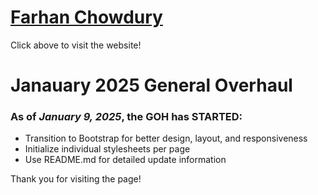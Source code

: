 # [Farhan Chowdury](https://fc2078.github.io/)
Click above to visit the website!

# Janauary 2025 General Overhaul
### As of *January 9, 2025*, the GOH has STARTED:
- Transition to Bootstrap for better design, layout, and responsiveness
- Initialize individual stylesheets per page
- Use README.md for detailed update information

Thank you for visiting the page!